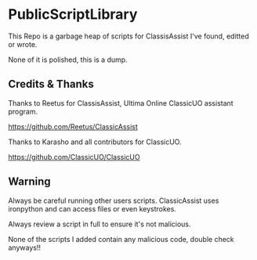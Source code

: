 # PublicScriptLibrary
This Repo is a garbage heap of scripts for ClassisAssist I've found, editted or wrote.

None of it is polished, this is a dump.

## Credits & Thanks ##
Thanks to Reetus for ClassisAssist, Ultima Online ClassicUO assistant program.

https://github.com/Reetus/ClassicAssist

Thanks to Karasho and all contributors for ClassicUO.

https://github.com/ClassicUO/ClassicUO

## Warning ##
Always be careful running other users scripts. ClassicAssist uses ironpython and can access files or even keystrokes.

Always review a script in full to ensure it's not malicious.

None of the scripts I added contain any malicious code, double check anyways!!
